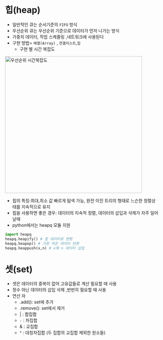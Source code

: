 # 힙(heap)
- 일반적인 큐는 순서기준의 `FIFO` 방식
- 우선순위 큐는 우선순위 기준으로 데이터가 먼저 나가는 방식
- 가중치 데이터, 작업 스케줄링 ,네트워크에 사용된다
- 구현 방법= `배열(Array)` , `연결리스트`,`힙`
    - 구현 별 시간 복잡도
<img width="447" alt="우선순위 시간복잡도" src="https://user-images.githubusercontent.com/118239192/215050860-8b71fa57-f840-4ad2-880b-26bb10ff8259.png">

- 힙의 특징:최대,최소 값 빠르게 탐색 가능, 완전 이진 트리의 형태로 느슨한 정렬상태를 지속적으로 유지
- 힙을 사용하면 좋은 경우: 데이터의 지속적 정렬, 데이터의 삽입과 삭제가 자주 일어날때
- python에서는 heapq 모듈 지원
```python
import heapq
heapq.heapify() # 힙 데이터로 변환
heapq.heapop() # 가장 작은 데이터 반환
heapq.heappush(x,n) # x에 n 데이터 삽입
```

# 셋(set)
- 셋은 데이터의 중복이 없어 고유값들로 계산 필요할 때 사용
- 정수 아닌 데이터의 삽입 삭제 ,번번히 필요할 때 사용
- 연산 자
    - .add(): set에 추가
    - .remove(): set에서 제거
    - | : 합집합
    - `-` : 차집합
    - & : 교집합
    - ^ : 대칭차집합 (두 집합의 교집합 제외한 원소들)
